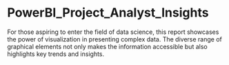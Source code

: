 # PowerBI_Project_Analyst_Insights
For those aspiring to enter the field of data science, this report showcases the power of visualization in presenting complex data. The diverse range of graphical elements not only makes the information accessible but also highlights key trends and insights. 
